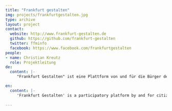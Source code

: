 ```yaml
---
title: "Frankfurt gestalten"
img: projects/frankfurtgestalten.jpg
type: archive
layout: project
contact:
  website: http://www.frankfurt-gestalten.de
  github: https://github.com/frankfurt-gestalten
  twitter: ffminfo
  facebook: https://www.facebook.com/frankfurtgestalten
people:
- name: Christian Kreutz
  role: Projektleitung
de:
  content: |-
     "Frankfurt Gestalten" ist eine Plattform von und für die Bürger der Stadt Frankfurt. Wir glauben, dass es viele großartige Ideen für eine bessere Stadt gibt und wollen dabei helfen, die Menschen hinter diesen Ideen zu vernetzen. Wir dokumentieren lokalpolitische Ereignisse in der Nachbarschaft und sind ein Radar der Stadtgestaltung.

en:
  content: |-
     'Frankfurt Gestalten' is a participatory platform by and for citizens in Frankfurt. We believe, that there are many great ideas for a better city and want to connect the people behind these ideas. We document events in local politics and serve as a radar for urban development. 
     
---
```


